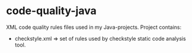 # code-quality-java
XML code quality rules files used  in my Java-projects. Project contains:
- checkstyle.xml => set of rules used by checkstyle static code analysis tool.
